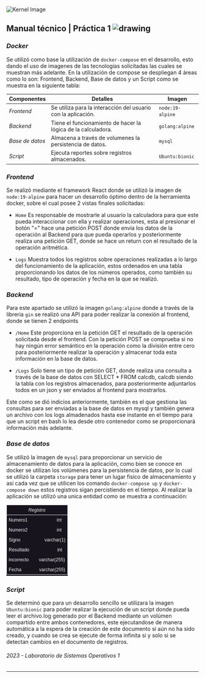 ![Kernel Image](https://tattoocoder.com/content/images/2017/03/docker-cloud-1.png "Banner | Linux Image")

## Manual técnico | Práctica 1 <img src="https://media.tenor.com/dHk-LfzHrtwAAAAi/linux-computer.gif" alt="drawing" width="30"/>

### _Docker_

Se utilizó como base la utilización de `docker-compose` en el desarrollo, esto dando el uso de imagenes de las tecnologías solicitadas las cuales se muestran más adelante. En la utilización de compose se despliegan 4 áreas como lo son: Frontend, Backend, Base de datos y un Script como se muestra en la siguiente tabla:

| Componentes | Detalles  | Imagen  |
| ----- | -----  | ----- |
| _Frontend_ | Se utiliza para la interacción del usuario con la aplicación. | `node:19-alpine` | 
| _Backend_ | Tiene el funcionamiento de hacer la lógica de la calculadora. | `golang:alpine` | 
| _Base de datos_ | Almacena a través de volumenes la persistencia de datos. | `mysql` | 
| _Script_ | Ejecuta reportes sobre registros almacenados. | `Ubuntu:bionic` | 

### _Frontend_
Se realizó mediante el framework React donde se utilizó la imagen de `node:19-alpine` para hacer un desarrollo óptimo dentro de la herramienta docker, sobre el cual posee 2 vistas finales solicitadas:

- `Home` Es responsable de mostrarle al usuario la calculadora para que este pueda interaccionar con ella y realizar operaciones, esta al presionar el botón "=" hace una petición POST donde envia los datos de la operación al Backend para que pueda operarlos y posteriormente realiza una petición GET, donde se hace un return con el resultado de la operación aritmética.

- `Logs` Muestra todos los registros sobre operaciones realizadas a lo largo del funcionamiento de la aplicación, estos ordenados en una tabla proporcionando los datos de los números operados, como también su resultado, tipo de operación y fecha en la que se realizó.

### _Backend_
Para este apartado se utilizó la imagen `golang:alpine` donde a través de la libreria `gin` se realizó una API para poder realizar la conexión al frontend, donde se tienen 2 endpoints

- `/Home` Este proporciona en la petición GET el resultado de la operación solicitada desde el frontend. Con la petición POST se comprueba si no hay ningún error semántico en la operación como la división entre cero para posteriormente realizar la operación y almacenar toda esta información en la base de datos.

- `/Logs` Solo tiene un tipo de petición GET, donde realiza una consulta a través de la base de datos con SELECT * FROM calcdb, calcdb siendo la tabla con los registros almacenados, para posteriormente adjuntarlos todos en un json y ser enviados al frontend para mostrarlos.

Este como se dió indicios anteriormente, también es el que gestiona las consultas para ser enviadas a la base de datos en mysql y también genera un archivo con los logs almadenados hasta ese instante en el tiempo para que un script en bash lo lea desde otro contenedor como se proporcionará información más adelante.

### _Base de datos_

Se utilizó la imagen de `mysql` para proporcionar un servicio de almacenamiento de datos para la aplicación, como bien se conoce en docker se utilizan los volúmenes para la persistencia de datos, por lo cual se utilizó la carpeta `storage` para tener un lugar fisico de almacenamiento y así cada vez que se utilicen los comando `docker-compose up` y `docker-compose down` estos registros sigan percistiendo en el tiempo. Al realizar la aplicación se utilizó una unica entidad como se muestra a continuación:

![Image](singleObject.png "Registo")


### _Script_

Se determinó que para un desarrollo sencillo se utilizara la imagen `Ubuntu:bionic` para poder realizar la ejecución de un script donde pueda leer el archivo.log generado por el Backend mediante un volúmen compartido entre ambos contenedores, este ejecutandose de manera automática a la espera de la creación de este documento si aún no ha sido creado, y cuando se crea se ejecute de forma infinita si y solo si se detectan cambios en el documento de registros.

###### _2023 - Laboratorio de Sistemas Operativos 1_
---
